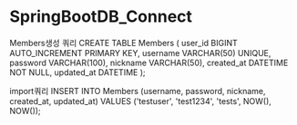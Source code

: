 # SpringBootDB_Connect

Members생성 쿼리
CREATE TABLE Members (
user_id BIGINT AUTO_INCREMENT PRIMARY KEY,
username VARCHAR(50) UNIQUE,
password VARCHAR(100),
nickname VARCHAR(50),
created_at DATETIME NOT NULL,
updated_at DATETIME
);


import쿼리
INSERT INTO Members (username, password, nickname, created_at, updated_at)
VALUES ('testuser', 'test1234', 'tests', NOW(), NOW());
